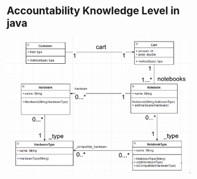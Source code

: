 # Accountability Knowledge Level in java

![UML](https://github.com/grambas/Accountability_Knowledge_Level/blob/master/uml.png?raw=true "UML")
